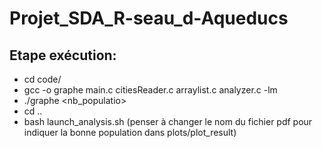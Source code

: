 # Projet_SDA_R-seau_d-Aqueducs

## Etape exécution:

- cd code/
- gcc -o graphe main.c citiesReader.c arraylist.c analyzer.c -lm
- ./graphe <nb_populatio>
- cd ..
- bash launch_analysis.sh (penser à changer le nom du fichier pdf pour indiquer la bonne population dans plots/plot_result)
